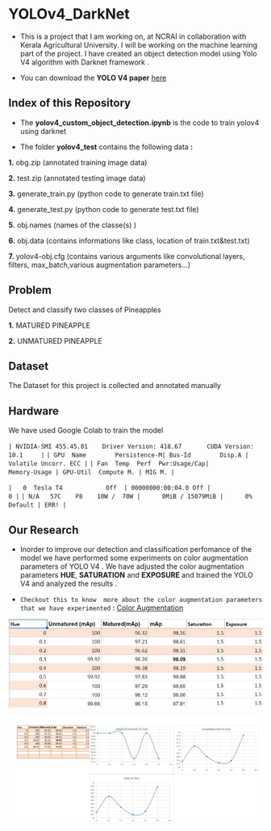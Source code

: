 # YOLOv4_DarkNet

 - This is a project that I am working on, at NCRAI in collaboration with Kerala Agricultural University. I will be working on the machine learning part of the project. I have created an object detection model using Yolo V4 algorithm with Darknet framework .

 - You can download the **YOLO V4 paper** [here](https://arxiv.org/pdf/2004.10934)
 
 ## Index of this Repository

 - The **yolov4_custom_object_detection.ipynb** is the code to train yolov4 using darknet
 
 - The folder **yolov4_test** contains the following data **:**
 
**1.** obg.zip (annotated training image data)

**2.** test.zip (annotated testing image data)

**3.** generate_train.py (python code to generate train.txt file)

**4.** generate_test.py (python code to generate test.txt file)

**5.** obj.names (names of the classe(s) )

**6.** obj.data (contains informations like class, location of train.txt&test.txt)

**7.** yolov4-obj.cfg (contains various arguments like convolutional layers, filters, max_batch,various augmentation parameters...)
 
 
## Problem

Detect and classify two classes of Pineapples

 **1.** MATURED PINEAPPLE
 
 **2.** UNMATURED PINEAPPLE

## Dataset

The Dataset for this project is collected and annotated manually

## Hardware

We have used Google Colab to train the model 


`| NVIDIA-SMI 455.45.01    Driver Version: 418.67       CUDA Version: 10.1     |`
`| GPU  Name        Persistence-M| Bus-Id        Disp.A | Volatile Uncorr. ECC |`
`| Fan  Temp  Perf  Pwr:Usage/Cap|         Memory-Usage | GPU-Util  Compute M. |
                                                                        MIG M. |`

`|   0  Tesla T4            Off  | 00000000:00:04.0 Off |                    0 |`
`| N/A   57C    P8    10W /  70W |      0MiB / 15079MiB |      0%      Default |
                                                                          ERR! |`

## Our Research
 
  - Inorder to improve our  detection and classification perfomance of the model we have performed some experiments on color augmentation parameters of YOLO V4 .
 We have adjusted the color augmentation parameters **HUE**, **SATURATION** and **EXPOSURE** and trained the YOLO V4 and analyzed the results .
 
  - `Checkout this to know  more about the color augmentation parameters that we have experimented` : [Color Augmentation ](https://www.ccoderun.ca/darkmark/DataAugmentationColour.html)
 
 ![](map.jpg)
 
 ![](chart.jpg)
